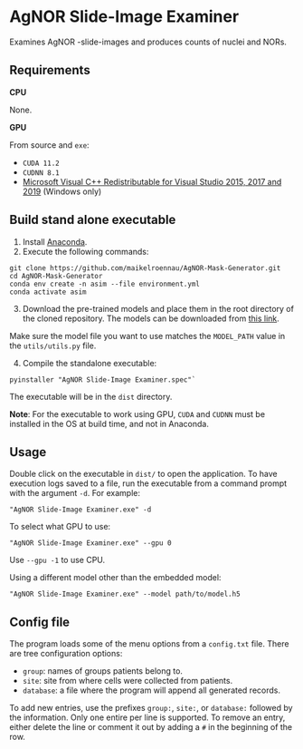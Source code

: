 # AgNOR Slide-Image Examiner

Examines AgNOR -slide-images and produces counts of nuclei and NORs.

## Requirements

**CPU**

None.

**GPU**

From source and `exe`:
- `CUDA 11.2`
- `CUDNN 8.1`
- [Microsoft Visual C++ Redistributable for Visual Studio 2015, 2017 and 2019](https://learn.microsoft.com/en-US/cpp/windows/latest-supported-vc-redist?view=msvc-170) (Windows only)

## Build stand alone executable

1. Install [Anaconda](https://www.anaconda.com/).
2. Execute the following commands:

```console
git clone https://github.com/maikelroennau/AgNOR-Mask-Generator.git
cd AgNOR-Mask-Generator
conda env create -n asim --file environment.yml
conda activate asim
```

3. Download the pre-trained models and place them in the root directory of the cloned repository. The models can be downloaded from [this link](https://ufrgscpd-my.sharepoint.com/:f:/g/personal/00330519_ufrgs_br/EnzAQbs3_4FHlbxemScpD9IBVKNpGUbXRH0Oqqw7nFkYGA?e=vRbBpS).

Make sure the model file you want to use matches the `MODEL_PATH` value in the `utils/utils.py` file.

4. Compile the standalone executable:

```console
pyinstaller "AgNOR Slide-Image Examiner.spec"`
```

The executable will be in the `dist` directory.

**Note**: For the executable to work using GPU, `CUDA` and `CUDNN` must be installed in the OS at build time, and not in Anaconda.

## Usage

Double click on the executable in `dist/` to open the application. To have execution logs saved to a file, run the executable from a command prompt with the argument `-d`. For example:

```console
"AgNOR Slide-Image Examiner.exe" -d
```

To select what GPU to use:

```console
"AgNOR Slide-Image Examiner.exe" --gpu 0
```

Use `--gpu -1` to use CPU.

Using a different model other than the embedded model:

```console
"AgNOR Slide-Image Examiner.exe" --model path/to/model.h5
```

## Config file

The program loads some of the menu options from a `config.txt` file. There are tree configuration options:

- `group`: names of groups patients belong to.
- `site`: site from where cells were collected from patients.
- `database`: a file where the program will append all generated records.

To add new entries, use the prefixes `group:`, `site:`, or `database:` followed by the information. Only one entire per line is supported. To remove an entry, either delete the line or comment it out by adding a `#` in the beginning of the row.
